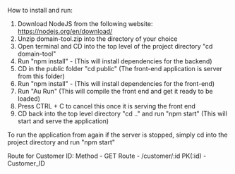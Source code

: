 How to install and run:

1) Download NodeJS from the following website: https://nodejs.org/en/download/
2) Unzip domain-tool.zip into the directory of your choice
3) Open terminal and CD into the top level of the project directory "cd domain-tool"
4) Run "npm install" - (This will install dependencies for the backend)
5) CD in the public folder "cd public" (The front-end application is server from this folder)
6) Run "npm install" - (This will install dependencies for the front-end)
7) Run "Au Run" (This will compile the front end and get it ready to be loaded)
8) Press CTRL + C to cancel this once it is serving the front end
9) CD back into the top level directory "cd .." and run "npm start" (This will start and serve the application)

To run the application from again if the server is stopped, simply cd into the project directory and run "npm start"

Route for Customer ID:
Method - GET
Route - /customer/:id
PK(:id) - Customer_ID
